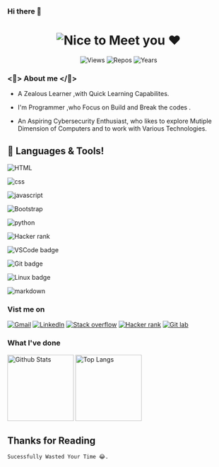  ### Hi there 👋

<!-- see https://readme-typing-svg.herokuapp.com/demo -->
<!-- see https://readme-typing-svg.herokuapp.com/demo -->
<h1 align="center"><img src="http://readme-typing-svg.herokuapp.com?color=%23F72418&lines=Hey%F0%9F%91%8B%2CNice+to+meet+you+%E2%9D%A4%EF%B8%8F" alt = "Nice to Meet you ❤️ ">

</h1>


<!-- see https://github.com/antonkomarev/github-profile-views-counter and https://pufler.dev/git-badges/ -->
<p align="center">
  <img src="https://komarev.com/ghpvc/?username=gokul-gr7&color=red" alt="Views">
  <img src="https://badges.pufler.dev/repos/gokul-gr7" alt="Repos"></a>
  <img src="https://badges.pufler.dev/years/gokul-gr7" alt="Years"></a>
</p>

### <🌹> About me </🌹>
* A Zealous Learner ,with Quick Learning Capabilites.

* I'm Programmer ,who Focus on Build and Break the codes .

* An Aspiring Cybersecurity Enthusiast, who likes to explore Mutiple Dimension of Computers and to work with Various Technologies.

## 🧰 Languages & Tools!

![HTML](https://img.shields.io/badge/HTML5-E34F26?style=for-the-badge&logo=html5&logoColor=white)

![css](https://img.shields.io/badge/CSS3-1572B6?style=for-the-badge&logo=css3&logoColor=white)

![javascript](https://img.shields.io/badge/JavaScript-F7DF1E?style=for-the-badge&logo=javascript&logoColor=black)

![Bootstrap](https://img.shields.io/badge/Bootstrap-563D7C?style=for-the-badge&logo=bootstrap&logoColor=white)

![python](https://img.shields.io/badge/%20-python-blue?style=for-the-badge&logo=python&logoColor=white)

![Hacker rank](https://img.shields.io/badge/%20-php-blue?style=for-the-badge&logo=php&logoColor=white)


![VSCode badge](https://img.shields.io/badge/Visual_Studio_Code-0078D4?style=for-the-badge&logo=visual%20studio%20code&logoColor=white) 

![Git badge](https://img.shields.io/badge/GIT-F05032?style=for-the-badge&logo=git&logoColor=white)

![Linux badge](https://img.shields.io/badge/Linux-FCC624?style=for-the-badge&logo=linux&logoColor=black)

![markdown](https://img.shields.io/badge/Markdown-000000?style=for-the-badge&logo=markdown&logoColor=white)


### Vist me on
[![Gmail](https://img.shields.io/badge/Gmail-D14836?style=for-the-badge&logo=gmail&logoColor=white)](mailto:gokuljayanthgr7@gmail.com)
[![LinkedIn](https://img.shields.io/badge/linkedin-%230077B5.svg?style=for-the-badge&logo=linkedin&logoColor=white)](https://linkedin.com/in/gokulgr7)
[![Stack overflow](https://img.shields.io/badge/%20-Stackoverflow-orange?style=for-the-badge&logo=Stackoverflow&logoColor=white)](https://stackoverflow.com/users/16612158/gokuljayanth-r)
[![Hacker rank](https://img.shields.io/badge/%20-HACKERRANK-brightgreen?style=for-the-badge&logo=Hackerrank&logoColor=white)](https://www.hackerrank.com/gokuljayanthgr7)
[![Git lab](https://img.shields.io/badge/%20-gitlab-red?style=for-the-badge&logo=gitlab&logoColor=white)](https://gitlab.com/gocool_gr7)






###  What I've done

<!-- see https://github.com/anuraghazra/github-readme-stats -->
<div>
  <img height="150em" src="https://github-readme-stats.vercel.app/api?username=gokul-gr7&show_icons=true&count_private=true&custom_title=GitHub Stats&include_all_commits=true&hide_border=true&border_radius=0&bg_color=10,0077b5,d14836&title_color=ffffff&text_color=ffffff&icon_color=ffffff&hide_title=true" alt="Github Stats">
  <img height="150em" src="https://github-readme-stats.vercel.app/api/top-langs/?username=gokul-gr7&layout=compact&langs_count=10&hide_border=true&border_radius=0&bg_color=10,6f7db0,e4405f&title_color=ffffff&text_color=ffffff&hide_title=true" alt="Top Langs">
</div>

## Thanks for Reading

    Sucessfully Wasted Your Time 😂.